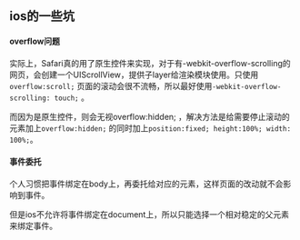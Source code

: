 ## ios的一些坑

#### overflow问题

实际上，Safari真的用了原生控件来实现，对于有-webkit-overflow-scrolling的网页，会创建一个UIScrollView，提供子layer给渲染模块使用。只使用`overflow:scroll;` 页面的滚动会很不流畅，所以最好使用`-webkit-overflow-scrolling: touch;` 。

而因为是原生控件，则会无视overflow:hidden; ，解决方法是给需要停止滚动的元素加上`overflow:hidden;` 的同时加上`position:fixed; height:100%; width: 100%;`。

#### 事件委托

个人习惯把事件绑定在body上，再委托给对应的元素，这样页面的改动就不会影响到事件。

但是ios不允许将事件绑定在document上，所以只能选择一个相对稳定的父元素来绑定事件。

